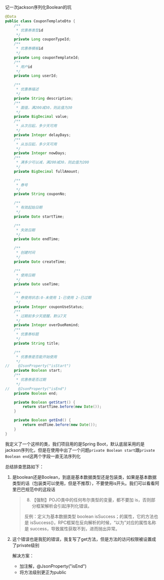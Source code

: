 记一次jackson序列化Boolean的坑

```java
@Data
public class CouponTemplateDto {
    /**
     * 优惠券类型id
     */
    private Long couponTypeId;
    /**
     * 优惠券模板id
     */
    private Long couponTemplateId;
    /**
     * 用户id
     */
    private Long userId;

    /**
     * 优惠券描述
     */
    private String description;
    /**
     * 面值，满200减30，则此值为30
     */
    private BigDecimal value;
    /**
     * 从次日起，多少天可用
     */
    private Integer delayDays;
    /**
     * 从当日起，多少天可用
     */
    private Integer nowDays;
    /**
     * 满多少可以减，满200减30，则此值为200
     */
    private BigDecimal fullAmount;

    /**
     * 券号
     */
    private String couponNo;

    /**
     * 有效起始日期
     */
    private Date startTime;

    /**
     * 失效日期
     */
    private Date endTime;

    /**
     * 创建时间
     */
    private Date createTime;

    /**
     * 使用日期
     */
    private Date useTime;

    /**
     * 券使用状态:0-未使用 1-已使用 2-已过期
     */
    private Integer couponUseStatus;
    /**
     * 过期前多少天提醒，默认7天
     */
    private Integer overDueRemind;
    /**
     * 优惠券标题
     */
    private String title;

    /**
     * 优惠券是否能开始使用
     */
//    @JsonProperty("isStart")
    private Boolean start;
    /**
     * 优惠券是否过期
     */
//    @JsonProperty("isEnd")
    private Boolean end;

    private Boolean getStart() {
        return startTime.before(new Date());
    }

    private Boolean getEnd() {
        return endTime.before(new Date());
    }
}
```

我定义了一个这样的类，我们项目用的是Spring Boot，默认底层采用的是jackson序列化，但是在使用中出了一个问题`private Boolean start`跟`private Boolean end`这两个字段一直无法序列化

总结排查思路如下：

1. 是boolean还是Boolean，到底是基本数据类型还是包装类，如果是基本数据类型的话（包装类可以使用，但是不推荐），不要使用is开头。我们可以看看阿里巴巴规范中的这段话

   > 8. 【强制】POJO类中的任何布尔类型的变量，都不要加 is，否则部分框架解析会引起序列化错误。
   >
   > 反例：定义为基本数据类型 boolean isSuccess；的属性，它的方法也是 isSuccess()，RPC框架在反向解析的时候，“以为”对应的属性名称是 success，导致属性获取不到，进而抛出异常。

2. 这个错误也是我犯的错误，我复写了get方法，但是方法的访问权限被设置成了private级别

   解决方案：

   - 加注解，@JsonProperty("isEnd")
   - 将方法级别更正为public